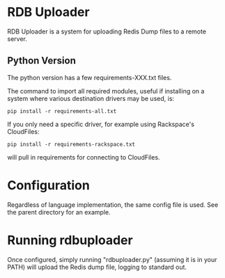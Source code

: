 # RDB Uploader

RDB Uploader is a system for uploading Redis Dump files to a remote server.

## Python Version

The python version has a few requirements-XXX.txt files. 

The command to import all required modules, useful if installing on a system
where various destination drivers may be used, is:

```shell
pip install -r requirements-all.txt
``` 


If you only need a specific driver, for example using Rackspace's CloudFiles:

```shell
pip install -r requirements-rackspace.txt
``` 

will pull in requirements for connecting to CloudFiles.


# Configuration

Regardless of language implementation, the same config file is used. See the
parent directory for an example.

# Running rdbuploader

Once configured, simply running "rdbuploader.py" (assuming it is in your PATH)
will upload the Redis dump file, logging to standard out.
